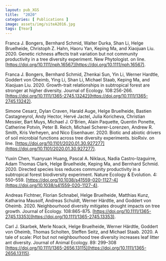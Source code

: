 ```yaml
---
layout: pub_XGS
title:  "2020"
categories: [ Publications ]
image: assets/img/siteA2016.jpg
tags: [Year]
---
```

Franca J. Bongers, Bernhard Schmid, Walter Durka, Shan Li, Helge Bruelheide, Christoph Z. Hahn, Haoru Yan, Keping Ma, and Xiaojuan Liu. 2020. Genetic richness affects trait variation but not community productivity in a tree diversity experiment. New Phytologist. on line. [https://doi.org/10.1111/nph.16567](https://doi.org/10.1111/nph.16567).

Franca J. Bongers, Bernhard Schmid, Zhenkai Sun, Yin Li, Werner  Hardtle, Goddert von Oheimb, Ying Li, Shan Li, Michael Staab, Keping Ma, and Xiaojuan Liu. 2020. Growth-trait relationships in subtropical forest are stronger at higher diversity. Journal of Ecology. 108:256-266. [https://doi.org/10.1111/1365-2745.13242](https://doi.org/10.1111/1365-2745.13242).

Simone Cesarz, Dylan Craven, Harald Auge, Helge Bruelheide, Bastien Castagneyrol, Andy Hector, Hervé Jactel, Julia Koricheva, Christian Messier, Bart Muys, Michael J. O'Brien, Alain Paquette, Quentin Ponette, Catherine Potvin, Peter B. Reich, Michael Scherer-Lorenzen, Andrew R. Smith, Kris Verheyen, and Nico Eisenhauer. 2020. Biotic and abiotic drivers of soil microbial functions across tree diversity experiments. bioRxiv. on line. [https://doi.org/10.1101/2020.01.30.927277](https://doi.org/10.1101/2020.01.30.927277).


Yuxin Chen, Yuanyuan Huang, Pascal A. Niklaus, Nadia Castro-Izaguirre, Adam Thomas Clark, Helge Bruelheide, Keping Ma, and Bernhard Schmid. 2020. Directed species loss reduces community productivity in a subtropical forest biodiversity experiment. Nature Ecology & Evolution. 4: 550–559. [https://doi.org/10.1038/s41559-020-1127-4](https://doi.org/10.1038/s41559-020-1127-4).


Andreas Fichtner, Florian Schnabel, Helge Bruelheide, Matthias Kunz, Katharina Mausolf, Andreas Schuldt, Werner Härdtle, and Goddert von Oheimb. 2020. Neighbourhood diversity mitigates drought impacts on tree growth. Journal of Ecology. 108:865-875. [https://doi.org/10.1111/1365-2745.13353](https://doi.org/10.1111/1365-2745.13353).

Carl J. Skarbek, Merle Noack, Helge Bruelheide, Werner Härdtle, Goddert von Oheimb, Thomas Scholten, Steffen Seitz, and Michael Staab. 2020. A tale of scale: Plot but not neighbourhood tree diversity increases leaf litter ant diversity. Journal of Animal Ecology. 89: 299–308 [https://doi.org/10.1111/1365-2656.13115](https://doi.org/10.1111/1365-2656.13115).
